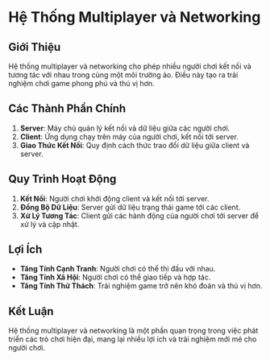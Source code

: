 # Hệ Thống Multiplayer và Networking

## Giới Thiệu
Hệ thống multiplayer và networking cho phép nhiều người chơi kết nối và tương tác với nhau trong cùng một môi trường ảo. Điều này tạo ra trải nghiệm chơi game phong phú và thú vị hơn.

## Các Thành Phần Chính
1. **Server**: Máy chủ quản lý kết nối và dữ liệu giữa các người chơi.
2. **Client**: Ứng dụng chạy trên máy của người chơi, kết nối tới server.
3. **Giao Thức Kết Nối**: Quy định cách thức trao đổi dữ liệu giữa client và server.

## Quy Trình Hoạt Động
1. **Kết Nối**: Người chơi khởi động client và kết nối tới server.
2. **Đồng Bộ Dữ Liệu**: Server gửi dữ liệu trạng thái game tới các client.
3. **Xử Lý Tương Tác**: Client gửi các hành động của người chơi tới server để xử lý và cập nhật.

## Lợi Ích
- **Tăng Tính Cạnh Tranh**: Người chơi có thể thi đấu với nhau.
- **Tăng Tính Xã Hội**: Người chơi có thể giao tiếp và hợp tác.
- **Tăng Tính Thử Thách**: Trải nghiệm game trở nên khó đoán và thú vị hơn.

## Kết Luận
Hệ thống multiplayer và networking là một phần quan trọng trong việc phát triển các trò chơi hiện đại, mang lại nhiều lợi ích và trải nghiệm mới mẻ cho người chơi.
